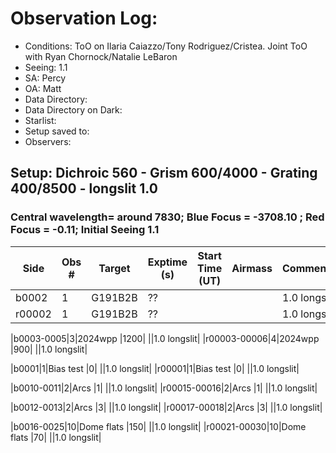 # Observation Log:

* Conditions: ToO on Ilaria Caiazzo/Tony Rodriguez/Cristea. Joint ToO with Ryan Chornock/Natalie LeBaron
* Seeing: 1.1
* SA: Percy
* OA: Matt
* Data Directory: 
* Data Directory on Dark: 
* Starlist: 
* Setup saved to: 
* Observers: 

## Setup: Dichroic 560 - Grism 600/4000 - Grating 400/8500 - longslit 1.0 
### Central wavelength= around 7830; Blue Focus = -3708.10 ; Red Focus = -0.11; Initial Seeing 1.1
| Side | Obs #     | Target    | Exptime (s) | Start Time (UT) | Airmass | Comments                                                   |
|------|-----------|-----------|-------------|-----------------|---------|------------------------------------------------------------|
|b0002|1|G191B2B        |??| ||1.0 longslit|
|r00002|1|G191B2B        |??| ||1.0 longslit|

|b0003-0005|3|2024wpp        |1200| ||1.0 longslit|
|r00003-00006|4|2024wpp        |900| ||1.0 longslit|

|b0001|1|Bias test        |0| ||1.0 longslit|
|r00001|1|Bias test        |0| ||1.0 longslit|

|b0010-0011|2|Arcs        |1| ||1.0 longslit|
|r00015-00016|2|Arcs        |1| ||1.0 longslit|

|b0012-0013|2|Arcs        |3| ||1.0 longslit|
|r00017-00018|2|Arcs        |3| ||1.0 longslit|

|b0016-0025|10|Dome flats        |150| ||1.0 longslit|
|r00021-00030|10|Dome flats        |70| ||1.0 longslit|
